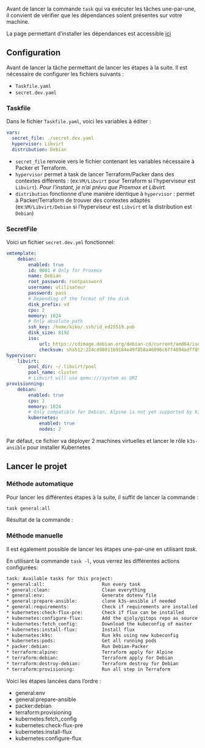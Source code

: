 ﻿
Avant de lancer la commande `task` qui va exécuter les tâches une-par-une, il convient de vérifier que les dépendances soient présentes sur votre machine.

La page permettant d’installer les dépendances est accessible [ici](../dep/)

## Configuration

Avant de lancer la tâche permettant de lancer les étapes à la suite. Il est nécessaire de configurer les fichiers suivants :

- `Taskfile.yaml`
- `secret.dev.yaml`

### Taskfile

Dans le fichier `Taskfile.yaml`, voici les variables à éditer :

```yml
vars:
  secret_file: ./secret.dev.yaml
  hypervisor: Libvirt
  distribution: Debian 
```

- `secret_file` renvoie vers le fichier contenant les variables nécessaire à Packer et Terraform.
- `hypervisor` permet à task de lancer Terraform/Packer dans des contextes différents : (ex:`VM/Libvirt` pour Terraform si l’hyperviseur est `Libvirt`).
*Pour l’instant, je n’ai prévu que Proxmox et Libvirt.*
- `distribution` fonctionne d’une manière identique à `hypervisor` : permet à Packer/Terraform de trouver des contextes adaptés (ex:`VM/Libvirt/Debian` si l’hyperviseur est `Libvirt` et la distribution est `Debian`)

### SecretFile

Voici un fichier `secret.dev.yml` fonctionnel:

```yaml
vmtemplate:
    debian:
        enabled: true
        id: 9001 # Only for Proxmox
        name: Debian
        root_password: rootpassword
        username: utilisateur
        password: pass
        # Depending of the format of the disk
        disk_prefix: vd
        cpu: 2
        memory: 1024
        # Only absolute path
        ssh_key: /home/kiko/.ssh/id_ed25519.pub
        disk_size: 8192
        iso:
            url: https://cdimage.debian.org/debian-cd/current/amd64/iso-cd/debian-11.6.0-amd64-netinst.iso
            checksum: sha512:224cd98011b9184e49f858a46096c6ff4894adff8945ce89b194541afdfd93b73b4666b0705234bd4dff42c0a914fdb6037dd0982efb5813e8a553d8e92e6f51
hypervisor:
    libvirt:
        pool_dir: ~/.libvirt/pool
        pool_name: cluster
        # Libvirt will use qemu:///system as URI
provisionning:
    debian:
        enabled: true
        cpu: 2
        memory: 1024
        # Only compatible for Debian, Alpine is not yet supported by k3s-ansible
        kubernetes:
            enabled: true
            nodes: 2
```

Par défaut, ce fichier va déployer 2 machines virtuelles et lancer le rôle `k3s-ansible` pour installer Kubernetes

## Lancer le projet 

### Méthode automatique

Pour lancer les différentes étapes à la suite, il suffit de lancer la commande :

```bash
task general:all
```

Résultat de la commande :
<script async id="asciicast-W1I0WheIlBW2pWPSfclnfTTAD" src="https://asciinema.org/a/W1I0WheIlBW2pWPSfclnfTTAD.js"></script>

### Méthode manuelle

Il est également possible de lancer les étapes une-par-une en utilisant *task*.

En utilisant la commande `task -l`, vous verrez les différentes actions configurées:

```bash
task: Available tasks for this project:
* general:all:                     Run every task
* general:clean:                   Clean everything
* general:env:                     Generate dotenv file
* general:prepare-ansible:         clone k3s-ansible if needed
* general:requirements:            Check if requirements are installed
* kubernetes:check-flux-pre:       Check if flux can be installed
* kubernetes:configure-flux:       Add the qjoly/gitops repo as source in flux
* kubernetes:fetch_config:         Download the kubeconfig of master
* kubernetes:install-flux:         Install flux
* kubernetes:k9s:                  Run k9s using new kubeconfig
* kubernetes:pods:                 Get all running pods
* packer:debian:                   Run Debian-Packer
* terraform:alpine:                Terraform apply for Alpine
* terraform:debian:                Terraform apply for Debian
* terraform:destroy-debian:        Terraform destroy for Debian
* terraform:provisioning:          Run all step in Terraform
```

Voici les étapes lancées dans l’ordre :

- general:env
- general:prepare-ansible
- packer:debian
- terraform:provisioning
- kubernetes:fetch_config
- kubernetes:check-flux-pre
- kubernetes:install-flux
- kubernetes:configure-flux
